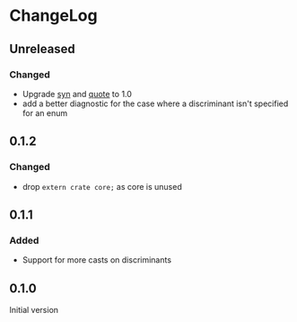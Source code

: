 # ChangeLog

## Unreleased

### Changed

- Upgrade [syn](https://crates.io/crates/syn) and [quote](https://crates.io/crates/quote) to 1.0
- add a better diagnostic for the case where a discriminant isn't specified for
	an enum

## 0.1.2

### Changed

- drop `extern crate core;` as core is unused

## 0.1.1

### Added

- Support for more casts on discriminants

## 0.1.0

Initial version
